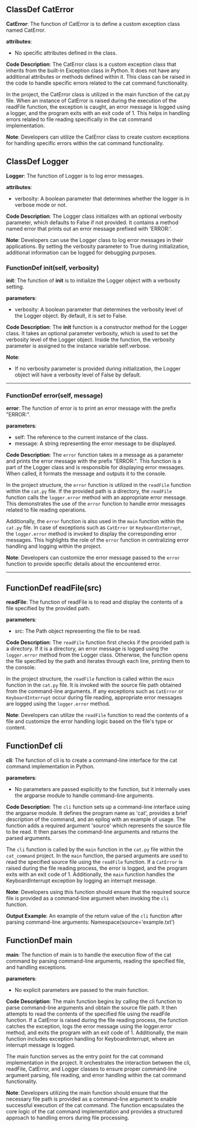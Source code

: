 ## ClassDef CatError
**CatError**: The function of CatError is to define a custom exception class named CatError.

**attributes**:
- No specific attributes defined in the class.

**Code Description**:
The CatError class is a custom exception class that inherits from the built-in Exception class in Python. It does not have any additional attributes or methods defined within it. This class can be raised in the code to handle specific errors related to the cat command functionality.

In the project, the CatError class is utilized in the main function of the cat.py file. When an instance of CatError is raised during the execution of the readFile function, the exception is caught, an error message is logged using a logger, and the program exits with an exit code of 1. This helps in handling errors related to file reading specifically in the cat command implementation.

**Note**:
Developers can utilize the CatError class to create custom exceptions for handling specific errors within the cat command functionality.
## ClassDef Logger
**Logger**: The function of Logger is to log error messages.

**attributes**: 
- verbosity: A boolean parameter that determines whether the logger is in verbose mode or not.

**Code Description**: 
The Logger class initializes with an optional verbosity parameter, which defaults to False if not provided. It contains a method named error that prints out an error message prefixed with 'ERROR:'.

**Note**: 
Developers can use the Logger class to log error messages in their applications. By setting the verbosity parameter to True during initialization, additional information can be logged for debugging purposes.
### FunctionDef __init__(self, verbosity)
**__init__**: The function of __init__ is to initialize the Logger object with a verbosity setting.

**parameters**:
- verbosity: A boolean parameter that determines the verbosity level of the Logger object. By default, it is set to False.

**Code Description**:
The __init__ function is a constructor method for the Logger class. It takes an optional parameter verbosity, which is used to set the verbosity level of the Logger object. Inside the function, the verbosity parameter is assigned to the instance variable self.verbose.

**Note**:
- If no verbosity parameter is provided during initialization, the Logger object will have a verbosity level of False by default.
***
### FunctionDef error(self, message)
**error**: The function of error is to print an error message with the prefix "ERROR:".

**parameters**:
- self: The reference to the current instance of the class.
- message: A string representing the error message to be displayed.

**Code Description**:
The `error` function takes in a message as a parameter and prints the error message with the prefix "ERROR:". This function is a part of the Logger class and is responsible for displaying error messages. When called, it formats the message and outputs it to the console.

In the project structure, the `error` function is utilized in the `readFile` function within the `cat.py` file. If the provided path is a directory, the `readFile` function calls the `logger.error` method with an appropriate error message. This demonstrates the use of the `error` function to handle error messages related to file reading operations.

Additionally, the `error` function is also used in the `main` function within the `cat.py` file. In case of exceptions such as `CatError` or `KeyboardInterrupt`, the `logger.error` method is invoked to display the corresponding error messages. This highlights the role of the `error` function in centralizing error handling and logging within the project.

**Note**:
Developers can customize the error message passed to the `error` function to provide specific details about the encountered error.
***
## FunctionDef readFile(src)
**readFile**: The function of readFile is to read and display the contents of a file specified by the provided path.

**parameters**:
- src: The Path object representing the file to be read.

**Code Description**:
The `readFile` function first checks if the provided path is a directory. If it is a directory, an error message is logged using the `logger.error` method from the Logger class. Otherwise, the function opens the file specified by the path and iterates through each line, printing them to the console.

In the project structure, the `readFile` function is called within the `main` function in the `cat.py` file. It is invoked with the source file path obtained from the command-line arguments. If any exceptions such as `CatError` or `KeyboardInterrupt` occur during file reading, appropriate error messages are logged using the `logger.error` method.

**Note**:
Developers can utilize the `readFile` function to read the contents of a file and customize the error handling logic based on the file's type or content.
## FunctionDef cli
**cli**: The function of cli is to create a command-line interface for the cat command implementation in Python.

**parameters**:
- No parameters are passed explicitly to the function, but it internally uses the argparse module to handle command-line arguments.

**Code Description**:
The `cli` function sets up a command-line interface using the argparse module. It defines the program name as 'cat', provides a brief description of the command, and an epilog with an example of usage. The function adds a required argument 'source' which represents the source file to be read. It then parses the command-line arguments and returns the parsed arguments.

The `cli` function is called by the `main` function in the `cat.py` file within the `cat_command` project. In the `main` function, the parsed arguments are used to read the specified source file using the `readFile` function. If a `CatError` is raised during the file reading process, the error is logged, and the program exits with an exit code of 1. Additionally, the `main` function handles the KeyboardInterrupt exception by logging an interrupt message.

**Note**:
Developers using this function should ensure that the required source file is provided as a command-line argument when invoking the `cli` function.

**Output Example**:
An example of the return value of the `cli` function after parsing command-line arguments:
Namespace(source='example.txt')
## FunctionDef main
**main**: The function of main is to handle the execution flow of the cat command by parsing command-line arguments, reading the specified file, and handling exceptions.

**parameters**:
- No explicit parameters are passed to the main function.

**Code Description**:
The main function begins by calling the cli function to parse command-line arguments and obtain the source file path. It then attempts to read the contents of the specified file using the readFile function. If a CatError is raised during the file reading process, the function catches the exception, logs the error message using the logger.error method, and exits the program with an exit code of 1. Additionally, the main function includes exception handling for KeyboardInterrupt, where an interrupt message is logged.

The main function serves as the entry point for the cat command implementation in the project. It orchestrates the interaction between the cli, readFile, CatError, and Logger classes to ensure proper command-line argument parsing, file reading, and error handling within the cat command functionality.

**Note**:
Developers utilizing the main function should ensure that the necessary file path is provided as a command-line argument to enable successful execution of the cat command. The function encapsulates the core logic of the cat command implementation and provides a structured approach to handling errors during file processing.
